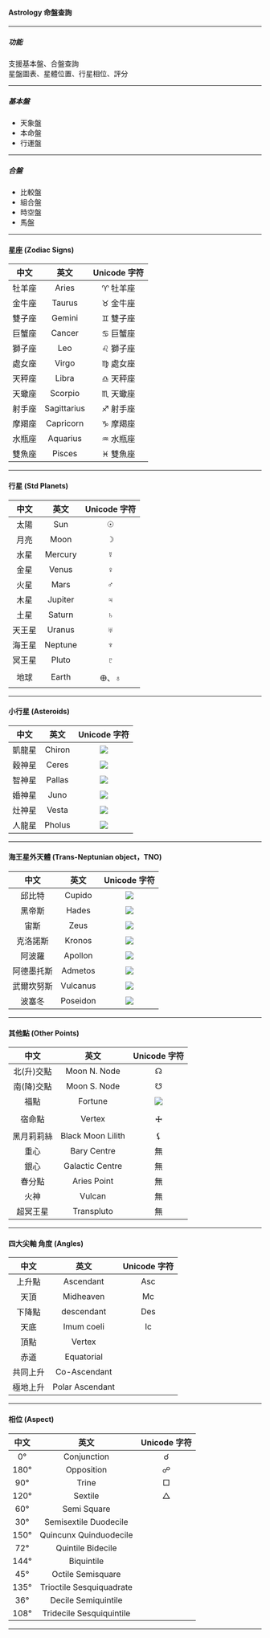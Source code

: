   
#### Astrology 命盤查詢

---
##### 功能
支援基本盤、合盤查詢  
星盤圖表、星體位置、行星相位、評分  

---
##### 基本盤
- 天象盤  
- 本命盤  
- 行運盤  

---
##### 合盤
- 比較盤  
- 組合盤  
- 時空盤  
- 馬盤  

<!--
#### 分宮制（House System）
決定後天十二宮在星盤的分佈，歷來是西洋占星最具爭議性的部分。占星家計算後天十二宮的方法不盡相同，
故有不同的分宮製出現。分宮制決定各宮位所佔的範圍大小，有時會對精確推算影響甚大。  
分宮制大體發展於15世紀，經多年研究已多達50種以上，
其中常見的包括有 Placidus、Koch、Regionmontanus、Campanus、Topocentric 及 Equal 六種。
-->

---

#### 星座 (Zodiac Signs)
|  中文  |    英文    | Unicode 字符 |
| :------: | :-----------: | :------------: |
| 牡羊座 |    Aries    |  ♈ 牡羊座  |          |
| 金牛座 |   Taurus   |  ♉ 金牛座  |          |
| 雙子座 |   Gemini   |  ♊ 雙子座  |          |
| 巨蟹座 |   Cancer   |  ♋ 巨蟹座  |          |
| 獅子座 |     Leo     |  ♌ 獅子座  |          |
| 處女座 |    Virgo    |  ♍ 處女座  |          |
| 天秤座 |    Libra    |  ♎ 天秤座  |          |
| 天蠍座 |   Scorpio   |  ♏ 天蠍座  |          |
| 射手座 | Sagittarius |  ♐ 射手座  |          |
| 摩羯座 |  Capricorn  |  ♑ 摩羯座  |          |
| 水瓶座 |  Aquarius  |  ♒ 水瓶座  |          |
| 雙魚座 |   Pisces   |  ♓ 雙魚座  |          |

---

#### 行星 (Std Planets)
|  中文  |  英文  | Unicode 字符 | 
| :------: | :-------: | :------------: |
|  太陽  |   Sun   |      ☉      |  
|  月亮  |  Moon  |      ☽      |  
|  水星  | Mercury |      ☿      | 
|  金星  |  Venus  |      ♀      |  
|  火星  |  Mars  |      ♂      |  
|  木星  | Jupiter |      ♃      |
|  土星  | Saturn |      ♄      | 
| 天王星 | Uranus |      ♅      | 
| 海王星 | Neptune |      ♆      | 
| 冥王星 |  Pluto  |      ♇      |  
|  地球  |  Earth  |    🜨、♁    | 

---

####  小行星 (Asteroids)
|  中文  |  英文  |              Unicode 字符              | 
| :------: | :------: | :--------------------------------------: |
| 凱龍星 | Chiron |  ![](https://i.imgur.com/HiW8cL2.png)  | 
| 穀神星 | Ceres | ![](https://i.imgur.com/yf7XXrA.png) | 
| 智神星 | Pallas |  ![](https://i.imgur.com/WgsHrZl.png)  | 
| 婚神星 |  Juno  |  ![](https://i.imgur.com/nR30jB6.png)  | 
| 灶神星 | Vesta |  ![](https://i.imgur.com/ShEyKJ0.png)  | 
| 人龍星 | Pholus |  ![](https://i.imgur.com/louNjuA.png)  | 

---

#### 海王星外天體 (Trans-Neptunian object，TNO)
|    中文    |   英文   |             Unicode 字符             |  
| :----------: | :--------: | :------------------------------------: | 
|   邱比特   |  Cupido  | ![](https://i.imgur.com/1OCLG6X.png) |  
|   黑帝斯   |  Hades  | ![](https://i.imgur.com/Vqbh9R2.png) | 
|    宙斯    |   Zeus   | ![](https://i.imgur.com/h4BXskg.png) | 
|  克洛諾斯  |  Kronos  | ![](https://i.imgur.com/W2t4zYA.png) | 
|   阿波羅   | Apollon | ![](https://i.imgur.com/zhtDdjq.png) | 
| 阿德墨托斯 | Admetos | ![](https://i.imgur.com/kIeR14q.png) | 
| 武爾坎努斯 | Vulcanus | ![](https://i.imgur.com/7LYoIse.png) | 
|   波塞冬   | Poseidon | ![](https://i.imgur.com/wDjHAOt.png) | 

---

#### 其他點 (Other Points)
|    中文    |       英文       |             Unicode 字符             |  
| :----------: | :-----------------: | :-----------------: | 
| 北(升)交點 |   Moon N. Node   |                  ☊                  | 
| 南(降)交點 |   Moon S. Node   |                  ☋                  |              |
|    福點    |      Fortune      | ![](https://i.imgur.com/1z7K4yW.png) |              |
|   宿命點   |      Vertex      |                  🜊                  |              |
| 黑月莉莉絲 | Black Moon Lilith |                  ⚸                  |              |
|    重心    |    Bary Centre    |                  無                  |              |
|    銀心    |  Galactic Centre  |                  無                  |              |
|   春分點   |    Aries Point    |                  無                  |              |
|    火神    |      Vulcan      |                  無                  |              |
|  超冥王星  |    Transpluto    |                  無                  |              |

---

#### 四大尖軸 角度 (Angles)

|   中文   |      英文      | Unicode 字符 | 
| :--------: | :---------------: | :------------: | 
|  上升點  |    Ascendant    |     Asc     |          |
|   天頂   |    Midheaven    |      Mc      |          |
|  下降點  |   descendant   |     Des     |          |
|   天底   |   Imum coeli   |      Ic      |          |
|   頂點   |     Vertex     |              |          |
|   赤道   |   Equatorial   |              |          |
| 共同上升 |  Co-Ascendant  |              |          |
| 極地上升 | Polar Ascendant |              |          |

---

#### 相位 (Aspect)
|           中文           | 英文 | Unicode 字符  |
| :------------------------: | :-----: | :------------: |
|	0°	|	Conjunction	|	☌
|	180°	|	Opposition	|	☍
|	90°	|	Trine	|	□
|	120°	|	Sextile	|	△
|	60°	|	Semi Square	|	
|	30°	|	Semisextile Duodecile	|	
|	150°	|	Quincunx Quinduodecile	|	
|	72°	|	Quintile Bidecile	|	
|	144°	|	Biquintile	|	
|	45°	|	Octile Semisquare	|	
|	135°	|	Trioctile Sesquiquadrate	|	
|	36°	|	Decile Semiquintile	|	
|	108°	|	Tridecile Sesquiquintile	|	

---
<!--
#### (Other Symbols)
|      中文      | 英文 | Unicode 字符 | 
| :---------------: | :----: | :------------: |
|    Parallel    |      |              |          |
| Contra-Parallel |      |              |          |
|  Solar Eclipse  |      |              |          |
|  Lubar Eclipse  |      |              |          |
|   Retrograde   |      |              |          |
|     Degrees     |      |              |          |
|   Black Moon   |      |              |          |
|     Priapus     |      |              |          |
|    Black Sun    |      |              |          |
|     Diamond     |      |              |          |

---
-->
